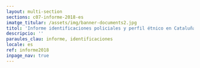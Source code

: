 ```yaml
---
layout: multi-section
sections: c07-informe-2018-es
imatge_titular: /assets/img/banner-documents2.jpg
titol: 'Informe identificaciones policiales y perfil étnico en Cataluña 2018'
descripcio: ''
paraules_clau: informe, identificaciones
locale: es
ref: informe2018
inpage_nav: true
---
```

